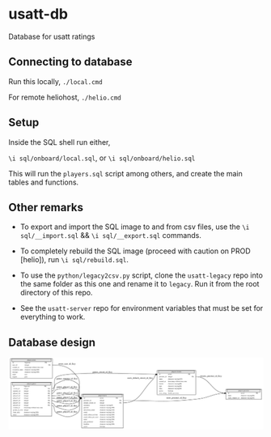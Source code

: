 # usatt-db

Database for usatt ratings

## Connecting to database

Run this locally,
`./local.cmd`

For remote heliohost,
`./helio.cmd`

## Setup

Inside the SQL shell run either,

`\i sql/onboard/local.sql`, or `\i sql/onboard/helio.sql`

This will run the `players.sql` script among others, and create the main tables and functions.

## Other remarks

- To export and import the SQL image to and from csv files, use the `\i sql/__import.sql` && `\i sql/__export.sql` commands.

- To completely rebuild the SQL image (proceed with caution on PROD [helio]), run `\i sql/rebuild.sql`.

- To use the `python/legacy2csv.py` script, clone the `usatt-legacy` repo into the same folder as this one and rename it to `legacy`.  Run it from the root directory of this repo.

- See the `usatt-server` repo for environment variables that must be set for everything to work.

## Database design

![db](docs/usatt.svg)
